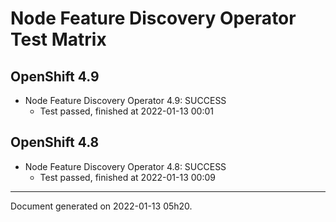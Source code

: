 
Node Feature Discovery Operator Test Matrix
===========================================

OpenShift 4.9
-------------



* Node Feature Discovery Operator 4.9: SUCCESS
  - Test passed, finished at 2022-01-13 00:01

OpenShift 4.8
-------------



* Node Feature Discovery Operator 4.8: SUCCESS
  - Test passed, finished at 2022-01-13 00:09

---
Document generated on 2022-01-13 05h20.
